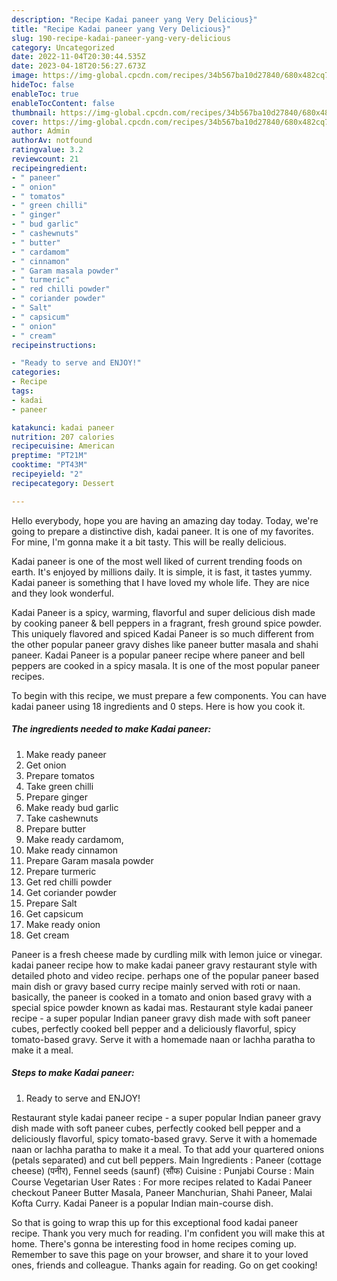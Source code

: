 ```yaml
---
description: "Recipe Kadai paneer yang Very Delicious}"
title: "Recipe Kadai paneer yang Very Delicious}"
slug: 190-recipe-kadai-paneer-yang-very-delicious
category: Uncategorized
date: 2022-11-04T20:30:44.535Z
date: 2023-04-18T20:56:27.673Z
image: https://img-global.cpcdn.com/recipes/34b567ba10d27840/680x482cq70/kadai-paneer-recipe-main-photo.jpg
hideToc: false
enableToc: true
enableTocContent: false
thumbnail: https://img-global.cpcdn.com/recipes/34b567ba10d27840/680x482cq70/kadai-paneer-recipe-main-photo.jpg
cover: https://img-global.cpcdn.com/recipes/34b567ba10d27840/680x482cq70/kadai-paneer-recipe-main-photo.jpg
author: Admin
authorAv: notfound
ratingvalue: 3.2
reviewcount: 21
recipeingredient:
- " paneer"
- " onion"
- " tomatos"
- " green chilli"
- " ginger"
- " bud garlic"
- " cashewnuts"
- " butter"
- " cardamom"
- " cinnamon"
- " Garam masala powder"
- " turmeric"
- " red chilli powder"
- " coriander powder"
- " Salt"
- " capsicum"
- " onion"
- " cream"
recipeinstructions:

- "Ready to serve and ENJOY!"
categories:
- Recipe
tags:
- kadai
- paneer

katakunci: kadai paneer 
nutrition: 207 calories
recipecuisine: American
preptime: "PT21M"
cooktime: "PT43M"
recipeyield: "2"
recipecategory: Dessert

---
```



Hello everybody, hope you are having an amazing day today. Today, we're going to prepare a distinctive dish, kadai paneer. It is one of my favorites. For mine, I'm gonna make it a bit tasty. This will be really delicious.

Kadai paneer is one of the most well liked of current trending foods on earth. It's enjoyed by millions daily. It is simple, it is fast, it tastes yummy. Kadai paneer is something that I have loved my whole life. They are nice and they look wonderful.

Kadai Paneer is a spicy, warming, flavorful and super delicious dish made by cooking paneer &amp; bell peppers in a fragrant, fresh ground spice powder. This uniquely flavored and spiced Kadai Paneer is so much different from the other popular paneer gravy dishes like paneer butter masala and shahi paneer. Kadai Paneer is a popular paneer recipe where paneer and bell peppers are cooked in a spicy masala. It is one of the most popular paneer recipes.


To begin with this recipe, we must prepare a few components. You can have kadai paneer using 18 ingredients and 0 steps. Here is how you cook it.

<!--inarticleads1-->

##### The ingredients needed to make Kadai paneer:

1. Make ready  paneer
1. Get  onion
1. Prepare  tomatos
1. Take  green chilli
1. Prepare  ginger
1. Make ready  bud garlic
1. Take  cashewnuts
1. Prepare  butter
1. Make ready  cardamom,
1. Make ready  cinnamon
1. Prepare  Garam masala powder
1. Prepare  turmeric
1. Get  red chilli powder
1. Get  coriander powder
1. Prepare  Salt
1. Get  capsicum
1. Make ready  onion
1. Get  cream


Paneer is a fresh cheese made by curdling milk with lemon juice or vinegar. kadai paneer recipe how to make kadai paneer gravy restaurant style with detailed photo and video recipe. perhaps one of the popular paneer based main dish or gravy based curry recipe mainly served with roti or naan. basically, the paneer is cooked in a tomato and onion based gravy with a special spice powder known as kadai mas. Restaurant style kadai paneer recipe - a super popular Indian paneer gravy dish made with soft paneer cubes, perfectly cooked bell pepper and a deliciously flavorful, spicy tomato-based gravy. Serve it with a homemade naan or lachha paratha to make it a meal. 

<!--inarticleads2-->

##### Steps to make Kadai paneer:


1. Ready to serve and ENJOY!

Restaurant style kadai paneer recipe - a super popular Indian paneer gravy dish made with soft paneer cubes, perfectly cooked bell pepper and a deliciously flavorful, spicy tomato-based gravy. Serve it with a homemade naan or lachha paratha to make it a meal. To that add your quartered onions (petals separated) and cut bell peppers. Main Ingredients : Paneer (cottage cheese) (पनीर), Fennel seeds (saunf) (सौंफ) Cuisine : Punjabi Course : Main Course Vegetarian User Rates : For more recipes related to Kadai Paneer checkout Paneer Butter Masala, Paneer Manchurian, Shahi Paneer, Malai Kofta Curry. Kadai Paneer is a popular Indian main-course dish. 

So that is going to wrap this up for this exceptional food kadai paneer recipe. Thank you very much for reading. I'm confident you will make this at home. There's gonna be interesting food in home recipes coming up. Remember to save this page on your browser, and share it to your loved ones, friends and colleague. Thanks again for reading. Go on get cooking!
